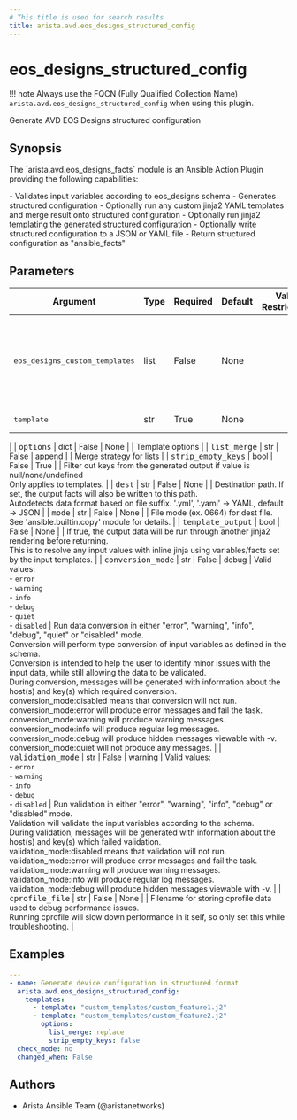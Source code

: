 ```yaml
---
# This title is used for search results
title: arista.avd.eos_designs_structured_config
---
```

<!--
  ~ Copyright (c) 2023-2024 Arista Networks, Inc.
  ~ Use of this source code is governed by the Apache License 2.0
  ~ that can be found in the LICENSE file.
  -->

# eos_designs_structured_config

!!! note
    Always use the FQCN (Fully Qualified Collection Name) `arista.avd.eos_designs_structured_config` when using this plugin.

Generate AVD EOS Designs structured configuration

## Synopsis

The \`arista.avd.eos\_designs\_facts\` module is an Ansible Action Plugin providing the following capabilities\:

\- Validates input variables according to eos\_designs schema
\- Generates structured configuration
\- Optionally run any custom jinja2 YAML templates and merge result onto structured configuration
\- Optionally run jinja2 templating the generated structured configuration
\- Optionally write structured configuration to a JSON or YAML file
\- Return structured configuration as \"ansible\_facts\"

## Parameters

| Argument | Type | Required | Default | Value Restrictions | Description |
| -------- | ---- | -------- | ------- | ------------------ | ----------- |
| <samp>eos_designs_custom_templates</samp> | list | False | None |  | List of dicts for Jinja2 templates to be run after generating the structured configuration |
| <samp>    template</samp> | str | True | None |  | Template file.
 |
| <samp>    options</samp> | dict | False | None |  | Template options |
| <samp>        list_merge</samp> | str | False | append |  | Merge strategy for lists |
| <samp>        strip_empty_keys</samp> | bool | False | True |  | Filter out keys from the generated output if value is null/none/undefined<br>Only applies to templates. |
| <samp>dest</samp> | str | False | None |  | Destination path. If set, the output facts will also be written to this path.<br>Autodetects data format based on file suffix. \'.yml\', \'.yaml\' \-\> YAML, default \-\> JSON |
| <samp>mode</samp> | str | False | None |  | File mode \(ex. 0664\) for dest file. See \'ansible.builtin.copy\' module for details. |
| <samp>template_output</samp> | bool | False | None |  | If true, the output data will be run through another jinja2 rendering before returning.<br>This is to resolve any input values with inline jinja using variables/facts set by the input templates. |
| <samp>conversion_mode</samp> | str | False | debug | Valid values:<br>- <code>error</code><br>- <code>warning</code><br>- <code>info</code><br>- <code>debug</code><br>- <code>quiet</code><br>- <code>disabled</code> | Run data conversion in either \"error\", \"warning\", \"info\", \"debug\", \"quiet\" or \"disabled\" mode.<br>Conversion will perform type conversion of input variables as defined in the schema.<br>Conversion is intended to help the user to identify minor issues with the input data, while still allowing the data to be validated.<br>During conversion, messages will be generated with information about the host\(s\) and key\(s\) which required conversion.<br>conversion\_mode\:disabled means that conversion will not run.<br>conversion\_mode\:error will produce error messages and fail the task.<br>conversion\_mode\:warning will produce warning messages.<br>conversion\_mode\:info will produce regular log messages.<br>conversion\_mode\:debug will produce hidden messages viewable with \-v.<br>conversion\_mode\:quiet will not produce any messages. |
| <samp>validation_mode</samp> | str | False | warning | Valid values:<br>- <code>error</code><br>- <code>warning</code><br>- <code>info</code><br>- <code>debug</code><br>- <code>disabled</code> | Run validation in either \"error\", \"warning\", \"info\", \"debug\" or \"disabled\" mode.<br>Validation will validate the input variables according to the schema.<br>During validation, messages will be generated with information about the host\(s\) and key\(s\) which failed validation.<br>validation\_mode\:disabled means that validation will not run.<br>validation\_mode\:error will produce error messages and fail the task.<br>validation\_mode\:warning will produce warning messages.<br>validation\_mode\:info will produce regular log messages.<br>validation\_mode\:debug will produce hidden messages viewable with \-v. |
| <samp>cprofile_file</samp> | str | False | None |  | Filename for storing cprofile data used to debug performance issues.<br>Running cprofile will slow down performance in it self, so only set this while troubleshooting. |

## Examples

```yaml
---
- name: Generate device configuration in structured format
  arista.avd.eos_designs_structured_config:
    templates:
      - template: "custom_templates/custom_feature1.j2"
      - template: "custom_templates/custom_feature2.j2"
        options:
          list_merge: replace
          strip_empty_keys: false
  check_mode: no
  changed_when: False
```

## Authors

- Arista Ansible Team (@aristanetworks)
